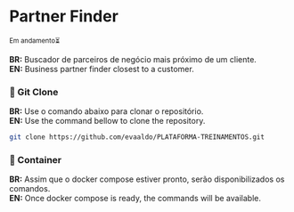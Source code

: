 # Partner Finder

<small>Em andamento⏳</small>

**BR:** Buscador de parceiros de negócio mais próximo de um cliente. <br/>
**EN:** Business partner finder closest to a customer.

### 👬 Git Clone

**BR:** Use o comando abaixo para clonar o repositório.  
**EN:** Use the command bellow to clone the repository.

```sh
git clone https://github.com/evaaldo/PLATAFORMA-TREINAMENTOS.git
```

### 🐋 Container

**BR:** Assim que o docker compose estiver pronto, serão disponibilizados os comandos. <br/>
**EN:** Once docker compose is ready, the commands will be available.